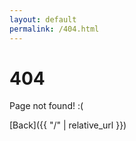 ```yaml
---
layout: default
permalink: /404.html
---
```


# 404

Page not found! :(

[Back]({{ "/" | relative_url }})
